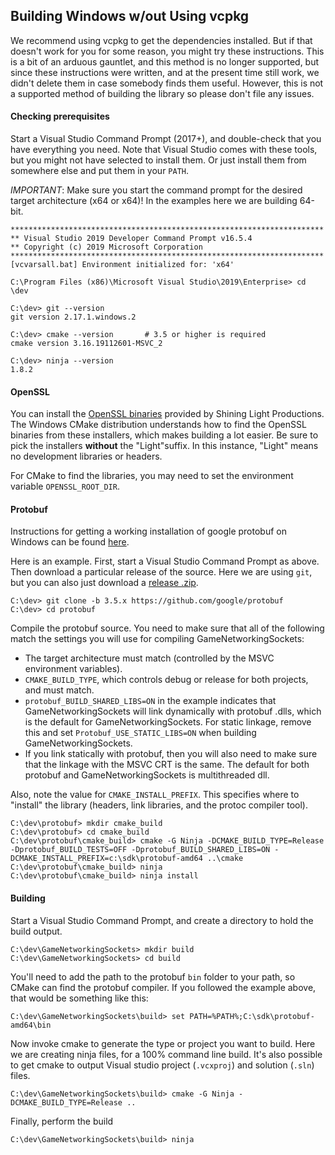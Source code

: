 Building Windows w/out Using vcpkg
---

We recommend using vcpkg to get the dependencies installed.  But if that
doesn't work for you for some reason, you might try these instructions.
This is a bit of an arduous gauntlet, and this method is no longer supported,
but since these instructions were written, and at the present time still work,
we didn't delete them in case somebody finds them useful.  However, this is
not a supported method of building the library so please don't file any issues.

#### Checking prerequisites

Start a Visual Studio Command Prompt (2017+), and double-check
that you have everything you need.  Note that Visual Studio comes with these tools,
but you might not have selected to install them.  Or just install them from somewhere
else and put them in your `PATH`.

*IMPORTANT*: Make sure you start the command prompt for the desired target
architecture (x64 or x64)!  In the examples here we are building 64-bit.

```
**********************************************************************
** Visual Studio 2019 Developer Command Prompt v16.5.4
** Copyright (c) 2019 Microsoft Corporation
**********************************************************************
[vcvarsall.bat] Environment initialized for: 'x64'

C:\Program Files (x86)\Microsoft Visual Studio\2019\Enterprise> cd \dev

C:\dev> git --version
git version 2.17.1.windows.2

C:\dev> cmake --version       # 3.5 or higher is required
cmake version 3.16.19112601-MSVC_2

C:\dev> ninja --version
1.8.2
```

#### OpenSSL

You can install the [OpenSSL binaries](https://slproweb.com/products/Win32OpenSSL.html)
provided by Shining Light Productions. The Windows CMake distribution understands
how to find the OpenSSL binaries from these installers, which makes building a lot
easier. Be sure to pick the installers **without** the "Light"suffix. In this instance,
"Light" means no development libraries or headers.

For CMake to find the libraries, you may need to set the environment variable
`OPENSSL_ROOT_DIR`.

#### Protobuf

Instructions for getting a working installation of google protobuf on Windows can
be found [here](https://github.com/protocolbuffers/protobuf/blob/master/cmake/README.md).

Here is an example.  First, start a Visual Studio Command Prompt as above.  Then download
a particular release of the source.  Here we are using `git`, but
you can also just download a [release .zip](https://github.com/protocolbuffers/protobuf/releases).

```
C:\dev> git clone -b 3.5.x https://github.com/google/protobuf
C:\dev> cd protobuf
```

Compile the protobuf source.  You need to make sure that all of the following match
the settings you will use for compiling GameNetworkingSockets:

* The target architecture must match (controlled by the MSVC environment variables).
* ```CMAKE_BUILD_TYPE```, which controls debug or release for both projects,
  and must match.
* ```protobuf_BUILD_SHARED_LIBS=ON``` in the example indicates that
  GameNetworkingSockets will link dynamically with protobuf .dlls, which is the
  default for GameNetworkingSockets.  For static linkage, remove this and set
  ``Protobuf_USE_STATIC_LIBS=ON`` when building GameNetworkingSockets.
* If you link statically with protobuf, then you will also need to make sure that
  the linkage with the MSVC CRT is the same.  The default for both protobuf and
  GameNetworkingSockets is multithreaded dll.

Also, note the value for ```CMAKE_INSTALL_PREFIX```.  This specifies where to
"install" the library (headers, link libraries, and the protoc compiler tool).

```
C:\dev\protobuf> mkdir cmake_build
C:\dev\protobuf> cd cmake_build
C:\dev\protobuf\cmake_build> cmake -G Ninja -DCMAKE_BUILD_TYPE=Release -Dprotobuf_BUILD_TESTS=OFF -Dprotobuf_BUILD_SHARED_LIBS=ON -DCMAKE_INSTALL_PREFIX=c:\sdk\protobuf-amd64 ..\cmake
C:\dev\protobuf\cmake_build> ninja
C:\dev\protobuf\cmake_build> ninja install
```

#### Building

Start a Visual Studio Command Prompt, and create a directory to hold the build output.

```
C:\dev\GameNetworkingSockets> mkdir build
C:\dev\GameNetworkingSockets> cd build
```

You'll need to add the path to the protobuf `bin` folder to your path, so
CMake can find the protobuf compiler.  If you followed the example above, that would
be something like this:

```
C:\dev\GameNetworkingSockets\build> set PATH=%PATH%;C:\sdk\protobuf-amd64\bin
```

Now invoke cmake to generate the type or project you want to build.  Here we are creating
ninja files, for a 100% command line build.  It's also possible to get cmake to output
Visual studio project (`.vcxproj`) and solution (`.sln`) files.
```
C:\dev\GameNetworkingSockets\build> cmake -G Ninja -DCMAKE_BUILD_TYPE=Release ..
```

Finally, perform the build
```
C:\dev\GameNetworkingSockets\build> ninja
```


